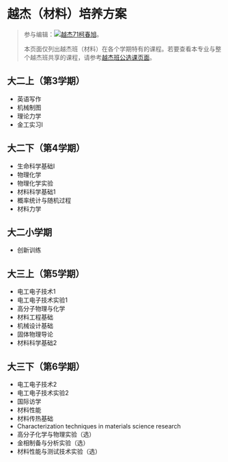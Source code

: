 # 越杰（材料）培养方案
> 参与编辑：[![越杰71柯春旭](person)](@kechunxu)。
> 
> 本页面仅列出越杰班（材料）在各个学期特有的课程。若要查看本专业与整个越杰班共享的课程，请参考[越杰班公选课页面](/program/yuejie)。

## 大二上（第3学期）
- 英语写作
- 机械制图
- 理论力学
- 金工实习Ⅰ

## 大二下（第4学期）
- 生命科学基础I
- 物理化学
- 物理化学实验
- 材料科学基础1
- 概率统计与随机过程
- 材料力学

## 大二小学期
- 创新训练

## 大三上（第5学期）
- 电工电子技术1
- 电工电子技术实验1
- 高分子物理与化学
- 材料工程基础
- 机械设计基础
- 固体物理导论
- 材料科学基础2

## 大三下（第6学期）
- 电工电子技术2
- 电工电子技术实验2
- 国际访学
- 材料性能
- 材料传热基础
- Characterization techniques in materials science research
- 高分子化学与物理实验（选）
- 金相制备与分析实验（选）
- 材料性能与测试技术实验（选）

